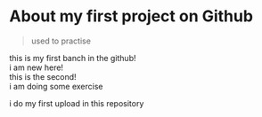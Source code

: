 # About my first project on Github  
>used to practise

this is my first banch in the github!  
i am new here!  
this is the second!  
i am doing some exercise  

i do my first upload in this repository

